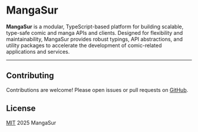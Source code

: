 # MangaSur

**MangaSur** is a modular, TypeScript-based platform for building scalable, type-safe comic and manga APIs and clients. Designed for flexibility and maintainability, MangaSur provides robust typings, API abstractions, and utility packages to accelerate the development of comic-related applications and services.

---

## Contributing

Contributions are welcome! Please open issues or pull requests on [GitHub](https://github.com/mangasur/mangasur-repo).

## License

[MIT](LICENSE) 2025 MangaSur
